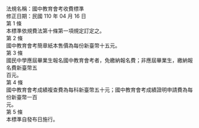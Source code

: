 法規名稱：國中教育會考收費標準  
修正日期：民國 110 年 04 月 16 日  
第 1 條  
本標準依規費法第十條第一項規定訂定之。  
第 2 條  
國中教育會考簡章紙本售價為每份新臺幣十五元。  
第 3 條  
國民中學應屆畢業生報名國中教育會考者，免繳納報名費；非應屆畢業生，繳納報名費新臺幣五  
百元。  
第 4 條  
國中教育會考成績複查費為每科新臺幣五十元；國中教育會考成績證明申請費為每份新臺幣一百  
元。  
第 5 條  
本標準自發布日施行。  


